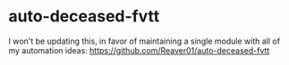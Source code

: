 # auto-deceased-fvtt
I won't be updating this, in favor of maintaining a single module with all of my automation ideas: https://github.com/Reaver01/auto-deceased-fvtt
